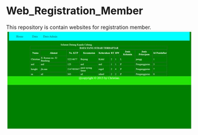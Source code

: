 # Web_Registration_Member
This repository is contain websites for registration member.
![image](https://github.com/christianmeidyanto/PORTFOLIO/blob/master/assets/img/project2.jpg)
